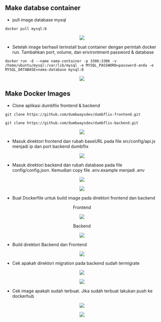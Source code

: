 ## Make databse container 

- pull image database mysql

`docker pull mysql:8`

<p align="center"><img src="../week-3/assets/Make-Docker-Images/3.png"></p>

- Setelah image berhasil terinstall buat container dengan perintah docker run. Tambahkan port, volume, dan environtment password & database

```
docker run -d --name nama-container -p 3306:3306 -v /home/ubuntu/mysql:/var/lib/mysql -e MYSQL_PASSWORD=password-anda -e MYSQL_DATABASE=nama-database mysql:8
```

<p align="center"><img src="../week-3/assets/Make-Docker-Images/4.png"></p>

## Make Docker Images

- Clone aplikasi dumbflix frontend & backend

```
git clone https://github.com/dumbwaysdev/dumbflix-frontend.git
```

```
git clone https://github.com/dumbwaysdev/dumbflix-backend.git
```

<p align="center"><img src="../week-3/assets/Make-Docker-Images/1.png"></p>

- Masuk direktori frontend dan rubah baseURL pada file src/config/api.js menjadi ip dan port backend dumbflix

<p align="center"><img src="../week-3/assets/Make-Docker-Images/2.png"></p>

- Masuk direktori backend dan rubah database pada file config/config.json. Kemudian copy file .env.example menjadi .env

<p align="center"><img src="../week-3/assets/Make-Docker-Images/5.png"></p>

<p align="center"><img src="../week-3/assets/Make-Docker-Images/6.png"></p>

- Buat Dockerfile untuk build image pada direktori frontend dan backend

<p align="center">Frontend</p>

<p align="center"><img src="../week-3/assets/Make-Docker-Images/11.png"></p>

<p align="center">Backend</p>

<p align="center"><img src="../week-3/assets/Make-Docker-Images/7.png"></p>

- Build direktori Backend dan Frontend

<p align="center"><img src="../week-3/assets/Make-Docker-Images/8.png"></p>

- Cek apakah direktori migration pada backend sudah termigrate

<p align="center"><img src="../week-3/assets/Make-Docker-Images/9.png"></p>

<p align="center"><img src="../week-3/assets/Make-Docker-Images/10.png"></p>

- Cek image apakah sudah terbuat. Jika sudah terbuat lakukan push ke dockerhub

<p align="center"><img src="../week-3/assets/Make-Docker-Images/12.png"></p>

<p align="center"><img src="../week-3/assets/Make-Docker-Images/13.png"></p>
